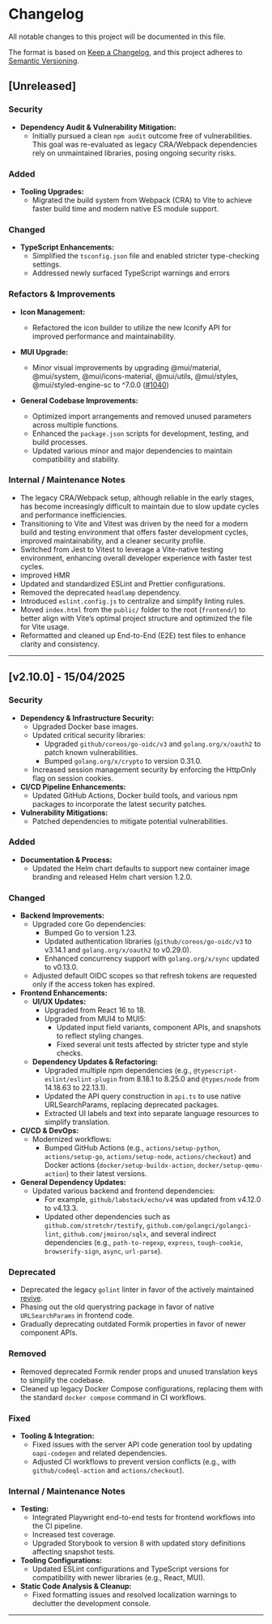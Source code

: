 # Changelog

All notable changes to this project will be documented in this file.

The format is based on [Keep a Changelog](https://keepachangelog.com/en/1.0.0/), and this project adheres to [Semantic Versioning](https://semver.org/spec/v2.0.0.html).

## [Unreleased]

### Security
- **Dependency Audit & Vulnerability Mitigation:**
  - Initially pursued a clean `npm audit` outcome free of vulnerabilities. This goal was re-evaluated as legacy CRA/Webpack dependencies rely on unmaintained libraries, posing ongoing security risks.

### Added
- **Tooling Upgrades:**
  - Migrated the build system from Webpack (CRA) to Vite to achieve faster build time and modern native ES module support.

### Changed
  
- **TypeScript Enhancements:**
  - Simplified the `tsconfig.json` file and enabled stricter type-checking settings.
  - Addressed newly surfaced TypeScript warnings and errors

### Refactors & Improvements
- **Icon Management:**
  - Refactored the icon builder to utilize the new Iconify API for improved performance and maintainability.
- **MUI Upgrade:**
  - Minor visual improvements
  by upgrading @mui/material, @mui/system, @mui/icons-material, @mui/utils, @mui/styles, @mui/styled-engine-sc to ^7.0.0 ([#1040](https://github.com/flatcar/nebraska/pull/1040/files))
  
- **General Codebase Improvements:**
  - Optimized import arrangements and removed unused parameters across multiple functions.
  - Enhanced the `package.json` scripts for development, testing, and build processes.
  - Updated various minor and major dependencies to maintain compatibility and stability.

### Internal / Maintenance Notes
  - The legacy CRA/Webpack setup, although reliable in the early stages, has become increasingly difficult to maintain due to slow update cycles and performance inefficiencies.
  - Transitioning to Vite and Vitest was driven by the need for a modern build and testing environment that offers faster development cycles, improved maintainability, and a cleaner security profile.
  - Switched from Jest to Vitest to leverage a Vite-native testing environment, enhancing overall developer experience with faster test cycles.
  - improved HMR
  - Updated and standardized ESLint and Prettier configurations.
  - Removed the deprecated `headlamp` dependency.
  - Introduced `eslint.config.js` to centralize and simplify linting rules.
  - Moved `index.html` from the `public/` folder to the root (`frontend/`) to better align with Vite’s optimal project structure and optimized the file for Vite usage.
  - Reformatted and cleaned up End-to-End (E2E) test files to enhance clarity and consistency.

---

## [v2.10.0] - 15/04/2025

### Security
- **Dependency & Infrastructure Security:**
  - Upgraded Docker base images.
  - Updated critical security libraries:
    - Upgraded `github/coreos/go-oidc/v3` and `golang.org/x/oauth2` to patch known vulnerabilities.
    - Bumped `golang.org/x/crypto` to version 0.31.0.
  - Increased session management security by enforcing the HttpOnly flag on session cookies.
- **CI/CD Pipeline Enhancements:**
  - Updated GitHub Actions, Docker build tools, and various npm packages to incorporate the latest security patches.
- **Vulnerability Mitigations:**
  - Patched dependencies to mitigate potential vulnerabilities.

### Added
- **Documentation & Process:**
  - Updated the Helm chart defaults to support new container image branding and released Helm chart version 1.2.0.

### Changed
- **Backend Improvements:**
  - Upgraded core Go dependencies:
    - Bumped Go to version 1.23.
    - Updated authentication libraries (`github/coreos/go-oidc/v3` to v3.14.1 and `golang.org/x/oauth2` to v0.29.0).
    - Enhanced concurrency support with `golang.org/x/sync` updated to v0.13.0.
  - Adjusted default OIDC scopes so that refresh tokens are requested only if the access token has expired.
- **Frontend Enhancements:**
  - **UI/UX Updates:**
    - Upgraded from React 16 to 18.
    - Upgraded from MUI4 to MUI5:
      - Updated input field variants, component APIs, and snapshots to reflect styling changes.
      - Fixed several unit tests affected by stricter type and style checks.
  - **Dependency Updates & Refactoring:**
    - Upgraded multiple npm dependencies (e.g., `@typescript-eslint/eslint-plugin` from 8.18.1 to 8.25.0 and `@types/node` from 14.18.63 to 22.13.1).
    - Updated the API query construction in `api.ts` to use native URLSearchParams, replacing deprecated packages.
    - Extracted UI labels and text into separate language resources to simplify translation.
- **CI/CD & DevOps:**
  - Modernized workflows:
    - Bumped GitHub Actions (e.g., `actions/setup-python`, `actions/setup-go`, `actions/setup-node`, `actions/checkout`) and Docker actions (`docker/setup-buildx-action`, `docker/setup-qemu-action`) to their latest versions.
- **General Dependency Updates:**
  - Updated various backend and frontend dependencies:
    - For example, `github/labstack/echo/v4` was updated from v4.12.0 to v4.13.3.
    - Updated other dependencies such as `github.com/stretchr/testify`, `github.com/golangci/golangci-lint`, `github.com/jmoiron/sqlx`, and several indirect dependencies (e.g., `path-to-regexp`, `express`, `tough-cookie`, `browserify-sign`, `async`, `url-parse`).

### Deprecated
- Deprecated the legacy `golint` linter in favor of the actively maintained [revive](https://github.com/mgechev/revive).
- Phasing out the old querystring package in favor of native `URLSearchParams` in frontend code.
- Gradually deprecating outdated Formik properties in favor of newer component APIs.

### Removed
- Removed deprecated Formik render props and unused translation keys to simplify the codebase.
- Cleaned up legacy Docker Compose configurations, replacing them with the standard `docker compose` command in CI workflows.

### Fixed
- **Tooling & Integration:**
  - Fixed issues with the server API code generation tool by updating `oapi-codegen` and related dependencies.
  - Adjusted CI workflows to prevent version conflicts (e.g., with `github/codeql-action` and `actions/checkout`).

### Internal / Maintenance Notes
- **Testing:**
  - Integrated Playwright end-to-end tests for frontend workflows into the CI pipeline.
  - Increased test coverage.
  - Upgraded Storybook to version 8 with updated story definitions affecting snapshot tests.
- **Tooling Configurations:**
  - Updated ESLint configurations and TypeScript versions for compatibility with newer libraries (e.g., React, MUI).
- **Static Code Analysis & Cleanup:**
  - Fixed formatting issues and resolved localization warnings to declutter the development console.
---

